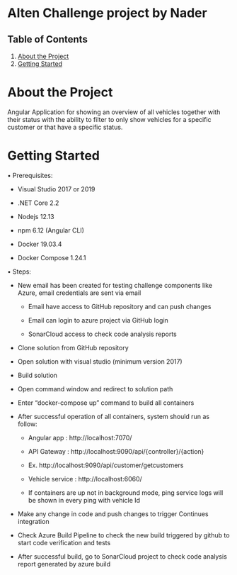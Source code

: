 # Alten Challenge project by Nader

## Table of Contents
1. [About the Project](#about-the-project)
1. [Getting Started](#getting-started)

# About the Project
Angular Application for showing an overview of all vehicles together with their status with the ability to filter to only show vehicles for a specific customer or that have a specific status.

# Getting Started
•	Prerequisites:

  -	Visual Studio 2017 or 2019
  
  -	.NET Core 2.2
  
  -	Nodejs 12.13
  
  -	npm 6.12 (Angular CLI)
  
  -	Docker 19.03.4
  
  -	Docker Compose 1.24.1
  
•	Steps:

  -	New email has been created for testing challenge components like Azure, email credentials are sent via email
  
    -	Email have access to GitHub repository and can push changes
    
    -	Email can login to azure project via GitHub login
    
    -	SonarCloud access to check code analysis reports
    
  -	Clone solution from GitHub repository
  
  -	Open solution with visual studio (minimum version 2017)
  
  -	Build solution 
  
  -	Open command window and redirect to solution path
  
  -	Enter “docker-compose up” command to build all containers
  
  -	After successful operation of all containers, system should run as follow:
  
    -	Angular app : http://localhost:7070/
    
    -	API Gateway : http://localhost:9090/api/{controller}/{action}
    
      -	Ex. http://localhost:9090/api/customer/getcustomers
      
    -	Vehicle service : http://localhost:6060/ 
    
    -	If containers are up not in background mode, ping service logs will be shown in every ping with vehicle Id
    
  -	Make any change in code and push changes to trigger Continues integration
  
  -	Check Azure Build Pipeline to check the new build triggered by github to start code verification and tests
  
  -	After successful build, go to SonarCloud project to check code analysis report generated by azure build
  

